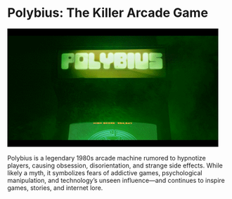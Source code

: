 # Polybius: The Killer Arcade Game

![Polybius Arcade](ProjectPolybius/Polybius_arcade.gif)

Polybius is a legendary 1980s arcade machine rumored to hypnotize players, causing obsession, disorientation, and strange side effects. While likely a myth, it symbolizes fears of addictive games, psychological manipulation, and technology’s unseen influence—and continues to inspire games, stories, and internet lore.
